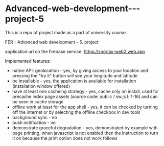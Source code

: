 # Advanced-web-development---project-5

This is a repo of project made as a part of university course.

FER - Advanced web development - 5. project

application url on the firebase service: https://snorlax-web2.web.app 

Implemented features:
- native API: geolocation - yes, by giving access to your location
     and pressing the "try it" button will see your longitude and latitude
- be installable - yes, the application is available for installation (installation window offered)
- have at least one cacheing strategy - yes, cache only on install, used for precache index page assets (source code: public / sw.js l: 1-16) and can be seen in cache storage
- offline work at least for the app shell - yes, it can be checked by turning off the internet or by selecting the offline checkbox in dev tools
- background sync - no
- push notification - no
- demonstrate graceful degradation - yes, demonstrated by example with page printing,
when javascript is not enabled then the instruction to turn it on because the print option does not work follows
